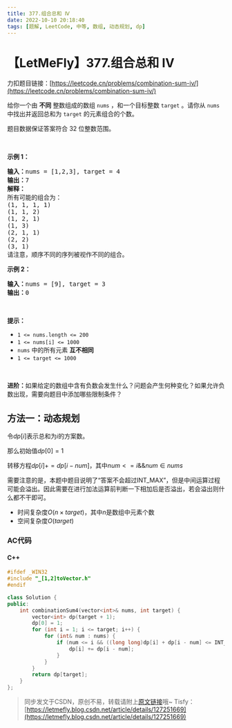 ```yaml
---
title: 377.组合总和 Ⅳ
date: 2022-10-10 20:18:40
tags: [题解, LeetCode, 中等, 数组, 动态规划, dp]
---
```


# 【LetMeFly】377.组合总和 Ⅳ

力扣题目链接：[https://leetcode.cn/problems/combination-sum-iv/](https://leetcode.cn/problems/combination-sum-iv/)

<p>给你一个由 <strong>不同</strong> 整数组成的数组 <code>nums</code> ，和一个目标整数 <code>target</code> 。请你从 <code>nums</code> 中找出并返回总和为 <code>target</code> 的元素组合的个数。</p>

<p>题目数据保证答案符合 32 位整数范围。</p>

<p> </p>

<p><strong>示例 1：</strong></p>

<pre>
<strong>输入：</strong>nums = [1,2,3], target = 4
<strong>输出：</strong>7
<strong>解释：</strong>
所有可能的组合为：
(1, 1, 1, 1)
(1, 1, 2)
(1, 2, 1)
(1, 3)
(2, 1, 1)
(2, 2)
(3, 1)
请注意，顺序不同的序列被视作不同的组合。
</pre>

<p><strong>示例 2：</strong></p>

<pre>
<strong>输入：</strong>nums = [9], target = 3
<strong>输出：</strong>0
</pre>

<p> </p>

<p><strong>提示：</strong></p>

<ul>
	<li><code>1 <= nums.length <= 200</code></li>
	<li><code>1 <= nums[i] <= 1000</code></li>
	<li><code>nums</code> 中的所有元素 <strong>互不相同</strong></li>
	<li><code>1 <= target <= 1000</code></li>
</ul>

<p> </p>

<p><strong>进阶：</strong>如果给定的数组中含有负数会发生什么？问题会产生何种变化？如果允许负数出现，需要向题目中添加哪些限制条件？</p>


    
## 方法一：动态规划

令$dp[i]$表示总和为$i$的方案数。

那么初始值$dp[0] = 1$

转移方程$dp[i] += dp[i - num]$，其中$num <= i\&\& num \in nums$

需要注意的是，本题中题目说明了“答案不会超过INT_MAX”，但是中间运算过程可能会溢出。因此需要在进行加法运算前判断一下相加后是否溢出，若会溢出则什么都不干即可。

+ 时间复杂度$O(n\times target)$，其中$n$是数组中元素个数
+ 空间复杂度$O(target)$

### AC代码

#### C++

```cpp
#ifdef _WIN32
#include "_[1,2]toVector.h"
#endif

class Solution {
public:
    int combinationSum4(vector<int>& nums, int target) {
        vector<int> dp(target + 1);
        dp[0] = 1;
        for (int i = 1; i <= target; i++) {
            for (int& num : nums) {
                if (num <= i && ((long long)dp[i] + dp[i - num] <= INT_MAX)) {
                    dp[i] += dp[i - num];
                }
            }
        }
        return dp[target];
    }
};
```

> 同步发文于CSDN，原创不易，转载请附上[原文链接](https://leetcode.letmefly.xyz/2022/10/10/LeetCode%200377.%E7%BB%84%E5%90%88%E6%80%BB%E5%92%8C%E2%85%A3/)哦~
> Tisfy：[https://letmefly.blog.csdn.net/article/details/127251669](https://letmefly.blog.csdn.net/article/details/127251669)
